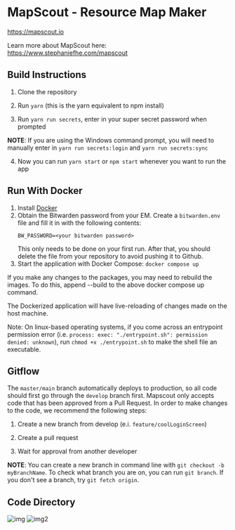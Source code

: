 # MapScout - Resource Map Maker
https://mapscout.io

Learn more about MapScout here: https://www.stephaniefhe.com/mapscout

## Build Instructions

1. Clone the repository

2. Run `yarn` (this is the yarn equivalent to npm install)

3. Run `yarn run secrets`, enter in your super secret password when prompted

**NOTE**: If you are using the Windows command prompt, you will need to manually enter in `yarn run secrets:login` and `yarn run secrets:sync`

4. Now you can run `yarn start` or `npm start` whenever you want to run the app

## Run With Docker

1. Install [Docker](https://docs.docker.com/engine/install/)
2. Obtain the Bitwarden password from your EM. Create a `bitwarden.env` file and fill it in with the following contents:
   ```
   BW_PASSWORD=<your bitwarden password>
   ```
   This only needs to be done on your first run. After that, you should delete the file from your repository to avoid pushing it to Github.
3. Start the application with Docker Compose: `docker compose up`

If you make any changes to the packages, you may need to rebuild the images. To do this, append --build to the above docker compose up command.

The Dockerized application will have live-reloading of changes made on the host machine.

Note: On linux-based operating systems, if you come across an entrypoint permission error (i.e. `process: exec: "./entrypoint.sh": permission denied: unknown`), run `chmod +x ./entrypoint.sh` to make the shell file an executable.

## Gitflow

The `master/main` branch automatically deploys to production, so all code should first go through the `develop` branch first. Mapscout only accepts code that has been approved from a Pull Request. In order to make changes to the code, we recommend the following steps:

1. Create a new branch from develop (e.i. `feature/coolLoginScreen`)

2. Create a pull request

3. Wait for approval from another developer

**NOTE**: You can create a new branch in command line with `git checkout -b myBranchName`. To check what branch you are on, you can run `git branch`. If you don't see a branch, try `git fetch origin`.

## Code Directory

![img](https://i.ibb.co/vdgXRjW/Screen-Shot-2021-01-26-at-3-26-40-PM.png)
![img2](https://i.ibb.co/f45gkVc/Screen-Shot-2021-01-26-at-3-26-47-PM.png)
